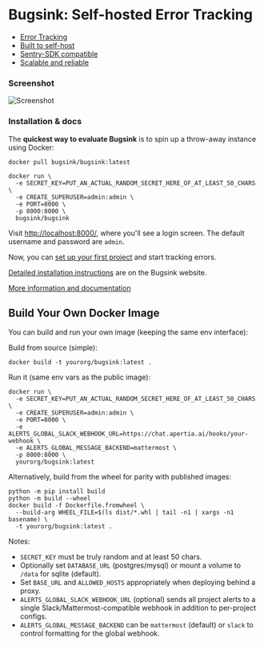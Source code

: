 # Bugsink: Self-hosted Error Tracking

* [Error Tracking](https://www.bugsink.com/error-tracking/)
* [Built to self-host](https://www.bugsink.com/built-to-self-host/)
* [Sentry-SDK compatible](https://www.bugsink.com/connect-any-application/)
* [Scalable and reliable](https://www.bugsink.com/scalable-and-reliable/)

### Screenshot

![Screenshot](https://www.bugsink.com/static/images/JsonSchemaDefinitionException.5e02c1544273.png)


### Installation & docs

The **quickest way to evaluate Bugsink** is to spin up a throw-away instance using Docker:

```
docker pull bugsink/bugsink:latest

docker run \
  -e SECRET_KEY=PUT_AN_ACTUAL_RANDOM_SECRET_HERE_OF_AT_LEAST_50_CHARS \
  -e CREATE_SUPERUSER=admin:admin \
  -e PORT=8000 \
  -p 8000:8000 \
  bugsink/bugsink
```

Visit [http://localhost:8000/](http://localhost:8000/), where you'll see a login screen. The default username and password
are `admin`.

Now, you can [set up your first project](https://www.bugsink.com/docs/quickstart/) and start tracking errors.

[Detailed installation instructions](https://www.bugsink.com/docs/installation/) are on the Bugsink website.

[More information and documentation](https://www.bugsink.com/)

## Build Your Own Docker Image

You can build and run your own image (keeping the same env interface):

Build from source (simple):

```
docker build -t yourorg/bugsink:latest .
```

Run it (same env vars as the public image):

```
docker run \
  -e SECRET_KEY=PUT_AN_ACTUAL_RANDOM_SECRET_HERE_OF_AT_LEAST_50_CHARS \
  -e CREATE_SUPERUSER=admin:admin \
  -e PORT=8000 \
  -e ALERTS_GLOBAL_SLACK_WEBHOOK_URL=https://chat.apertia.ai/hooks/your-webhook \
  -e ALERTS_GLOBAL_MESSAGE_BACKEND=mattermost \
  -p 8000:8000 \
  yourorg/bugsink:latest
```

Alternatively, build from the wheel for parity with published images:

```
python -m pip install build
python -m build --wheel
docker build -f Dockerfile.fromwheel \
  --build-arg WHEEL_FILE=$(ls dist/*.whl | tail -n1 | xargs -n1 basename) \
  -t yourorg/bugsink:latest .
```

Notes:
- `SECRET_KEY` must be truly random and at least 50 chars.
- Optionally set `DATABASE_URL` (postgres/mysql) or mount a volume to `/data` for sqlite (default).
- Set `BASE_URL` and `ALLOWED_HOSTS` appropriately when deploying behind a proxy.
- `ALERTS_GLOBAL_SLACK_WEBHOOK_URL` (optional) sends all project alerts to a single Slack/Mattermost-compatible webhook in addition to per-project configs.
- `ALERTS_GLOBAL_MESSAGE_BACKEND` can be `mattermost` (default) or `slack` to control formatting for the global webhook.
